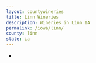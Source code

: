 ```yaml
---
layout: countywineries
title: Linn Wineries
description: Wineries in Linn IA
permalink: /iowa/linn/
county: linn
state: ia
---
```

-
